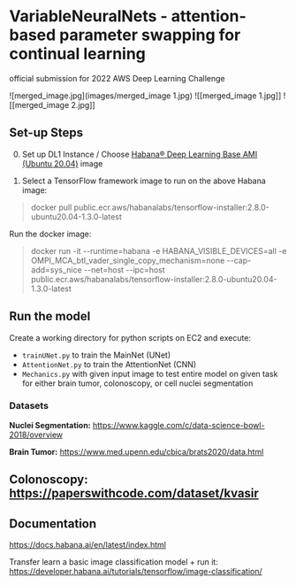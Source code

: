 # VariableNeuralNets - attention-based parameter swapping for continual learning
official submission for 2022 AWS Deep Learning Challenge




![merged_image.jpg](images/merged_image 1.jpg)
![[merged_image 1.jpg]]
![[merged_image 2.jpg]]
## Set-up Steps 

0. Set up DL1 Instance / Choose [Habana® Deep Learning Base AMI (Ubuntu 20.04)](https://aws.amazon.com/marketplace/pp/prodview-fw46rwuxrtfse?sr=0-1&ref_=beagle&applicationId=AWSMPContessa) image

1. Select a TensorFlow framework image to run on the above Habana image:
	
> docker pull public.ecr.aws/habanalabs/tensorflow-installer:2.8.0-ubuntu20.04-1.3.0-latest

Run the docker image:

>docker run -it --runtime=habana -e HABANA_VISIBLE_DEVICES=all -e OMPI_MCA_btl_vader_single_copy_mechanism=none --cap-add=sys_nice --net=host --ipc=host public.ecr.aws/habanalabs/tensorflow-installer:2.8.0-ubuntu20.04-1.3.0-latest


## Run the model
Create a working directory for python scripts on EC2 and execute: 
- ```trainUNet.py``` to train the MainNet (UNet) 
- ```AttentionNet.py``` to train the AttentionNet (CNN)
- ```Mechanics.py``` with given input image to test entire model on given task for either brain tumor, colonoscopy, or cell nuclei segmentation


### Datasets
**Nuclei Segmentation:**
https://www.kaggle.com/c/data-science-bowl-2018/overview

**Brain Tumor:**
https://www.med.upenn.edu/cbica/brats2020/data.html

**Colonoscopy:**
https://paperswithcode.com/dataset/kvasir
---
## Documentation
https://docs.habana.ai/en/latest/index.html

Transfer learn a basic image classification model + run it:
https://developer.habana.ai/tutorials/tensorflow/image-classification/
